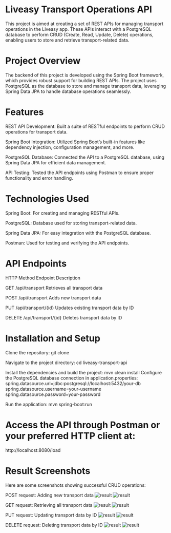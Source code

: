 # Liveasy Transport Operations API


This project is aimed at creating a set of REST APIs for managing transport operations in the Liveasy app. These APIs interact with a PostgreSQL database to perform CRUD (Create, Read, Update, Delete) operations, enabling users to store and retrieve transport-related data.


# Project Overview
The backend of this project is developed using the Spring Boot framework, which provides robust support for building REST APIs. The project uses PostgreSQL as the database to store and manage transport data, leveraging Spring Data JPA to handle database operations seamlessly.


# Features
REST API Development: Built a suite of RESTful endpoints to perform CRUD operations for transport data.

Spring Boot Integration: Utilized Spring Boot’s built-in features like dependency injection, configuration management, and more.

PostgreSQL Database: Connected the API to a PostgreSQL database, using Spring Data JPA for efficient data management.

API Testing: Tested the API endpoints using Postman to ensure proper functionality and error handling.


# Technologies Used
Spring Boot: For creating and managing RESTful APIs.

PostgreSQL: Database used for storing transport-related data.

Spring Data JPA: For easy integration with the PostgreSQL database.

Postman: Used for testing and verifying the API endpoints.


# API Endpoints
HTTP Method	Endpoint	Description

GET	/api/transport	Retrieves all transport data

POST	/api/transport	Adds new transport data

PUT	/api/transport/{id}	Updates existing transport data by ID

DELETE	/api/transport/{id}	Deletes transport data by ID


# Installation and Setup
Clone the repository:
 git clone <repository-url>

Navigate to the project directory:
 cd liveasy-transport-api
 
Install the dependencies and build the project:
 mvn clean install
Configure the PostgreSQL database connection in application.properties:
spring.datasource.url=jdbc:postgresql://localhost:5432/your-db
spring.datasource.username=your-username
spring.datasource.password=your-password

Run the application:
 mvn spring-boot:run
 
# Access the API through Postman or your preferred HTTP client at:
http://localhost:8080/load

# Result Screenshots
Here are some screenshots showing successful CRUD operations:

POST request: Adding new transport data
![result](src/static/images/r1.png)
![result](src/static/images/r2.png)

GET request: Retrieving all transport data
![result](src/static/images/r3.png)
![result](src/static/images/r4.png)

PUT request: Updating transport data by ID
![result](src/static/images/r5.png)
![result](src/static/images/r6.png)

DELETE request: Deleting transport data by ID
![result](src/static/images/r7.png)
![result](src/static/images/r8.png)

